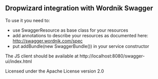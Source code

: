 Dropwizard integration with Wordnik Swagger
-------------------------------------------

To use it you need to:

* use SwaggerResource as base class for your resources
* add annotations to describe your resources as documented here:
  http://swagger.wordnik.com/spec
* put addBundle(new SwaggerBundle()) in your service constructor 

The JS client should be available at http://localhost:8080/swagger-ui/index.html

Licensed under the Apache License version 2.0
